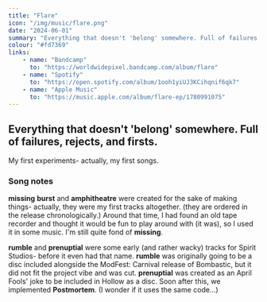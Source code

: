 ```yaml
---
title: "Flare"
icon: "/img/music/flare.png"
date: "2024-06-01"
summary: "Everything that doesn't 'belong' somewhere. Full of failures, rejects, and firsts."
colour: "#fd7369"
links:
    - name: "Bandcamp"
      to: "https://worldwidepixel.bandcamp.com/album/flare"
    - name: "Spotify"
      to: "https://open.spotify.com/album/1ooh1yiUJ3KCihqnif6qk7"
    - name: "Apple Music"
      to: "https://music.apple.com/album/flare-ep/1780991075"
---
```


## Everything that doesn't 'belong' somewhere. Full of failures, rejects, and firsts.

My first experiments- actually, my first songs.

### Song notes

**missing** **burst** and **amphitheatre** were created for the sake of making things- actually, they were my first tracks altogether. (they are ordered in the release chronologically.) Around that time, I had found an old tape recorder and thought it would be fun to play around with (it was), so I used it in some music. I'm still quite fond of **missing**.

**rumble** and **prenuptial** were some early (and rather wacky) tracks for Spirit Studios- before it even had that name. **rumble** was originally going to be a disc included alongside the ModFest: Carnival release of Bombastic, but it did not fit the project vibe and was cut. **prenuptial** was created as an April Fools' joke to be included in Hollow as a disc. Soon after this, we implemented **Postmortem**. (I wonder if it uses the same code...)
